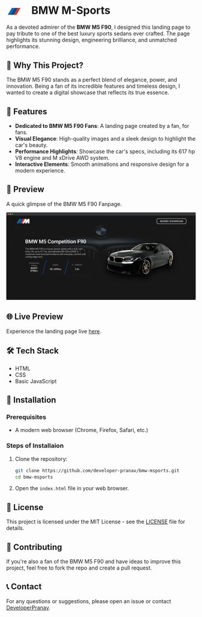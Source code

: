 # <img src="img/Logo.png" alt="BMW Logo" align="center" height="30"> BMW M-Sports

As a devoted admirer of the **BMW M5 F90**, I designed this landing page to pay tribute to one of the best luxury sports sedans ever crafted. The page highlights its stunning design, engineering brilliance, and unmatched performance.

## 🌟 Why This Project?
The BMW M5 F90 stands as a perfect blend of elegance, power, and innovation. Being a fan of its incredible features and timeless design, I wanted to create a digital showcase that reflects its true essence.


## 🚀 Features

- **Dedicated to BMW M5 F90 Fans**: A landing page created by a fan, for fans.
- **Visual Elegance**: High-quality images and a sleek design to highlight the car's beauty.
- **Performance Highlights**: Showcase the car's specs, including its 617 hp V8 engine and M xDrive AWD system.
- **Interactive Elements**: Smooth animations and responsive design for a modern experience.


##  📸 Preview
A quick glimpse of the BMW M5 F90 Fanpage.

![Page Preview](img/mockup.png)

## 🌐 Live Preview
Experience the landing page live [here](https://developer-pranav.github.io/bmw-msports/index.html).

## 🛠️ Tech Stack

- HTML
- CSS
- Basic JavaScript

## 💾 Installation

### Prerequisites

- A modern web browser (Chrome, Firefox, Safari, etc.)


### Steps of Installaion

1. Clone the repository:
    ```bash
    git clone https://github.com/developer-pranav/bmw-msports.git
    cd bmw-msports
    ```

2. Open the `index.html` file in your web browser.


## 📄 License

This project is licensed under the MIT License - see the [LICENSE](LICENSE.txt) file for details.

## 🤝 Contributing
If you're also a fan of the BMW M5 F90 and have ideas to improve this project, feel free to fork the repo and create a pull request.

## 📞 Contact

For any questions or suggestions, please open an issue or contact [DeveloperPranav](mailto:developer.pranav3306@gmail.com).
